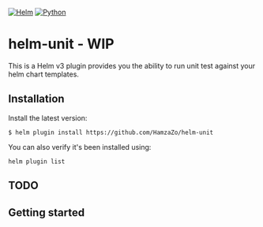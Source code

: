 [![Helm](https://img.shields.io/badge/plugin-helm--unit--0.1.0-brightgreen)]()
[![Python](https://img.shields.io/badge/python-v3.7-green)]()

# helm-unit - WIP
This is a Helm v3 plugin provides you the ability to run unit test against your helm chart templates.

## Installation

Install the latest version:

```
$ helm plugin install https://github.com/HamzaZo/helm-unit
```

You can also verify it's been installed using:

```
helm plugin list
```

## TODO
## Getting started 
